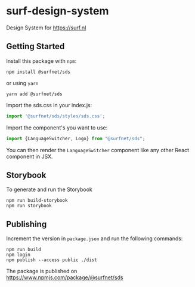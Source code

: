 # surf-design-system

Design System for https://surf.nl

## Getting Started

Install this package with `npm`:
```shell
npm install @surfnet/sds
```
or using `yarn`
```shell
yarn add @surfnet/sds
```
Import the sds.css in your index.js:
```js
import '@surfnet/sds/styles/sds.css';
```
Import the component's you want to use:
```js
import {LanguageSwitcher, Logo} from "@surfnet/sds";
```
You can then render the `LanguageSwitcher` component like any other React component in JSX.

## Storybook

To generate and run the Storybook
```
npm run build-storybook
npm run storybook
```

## Publishing

Increment the version in `package.json` and run the following commands:
```
npm run build
npm login
npm publish --access public ./dist
```
The package is published on https://www.npmjs.com/package/@surfnet/sds